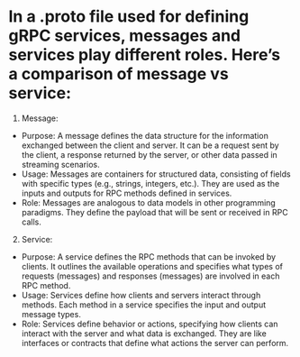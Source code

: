 # In a .proto file used for defining gRPC services, messages and services play different roles. Here’s a comparison of message vs service:

1. Message:

- Purpose: A message defines the data structure for the information exchanged between the client and server. It can be a request sent by the client, a response returned by the server, or other data passed in streaming scenarios.
- Usage: Messages are containers for structured data, consisting of fields with specific types (e.g., strings, integers, etc.). They are used as the inputs and outputs for RPC methods defined in services.
- Role: Messages are analogous to data models in other programming paradigms. They define the payload that will be sent or received in RPC calls.

2. Service:

- Purpose: A service defines the RPC methods that can be invoked by clients. It outlines the available operations and specifies what types of requests (messages) and responses (messages) are involved in each RPC method.
- Usage: Services define how clients and servers interact through methods. Each method in a service specifies the input and output message types.
- Role: Services define behavior or actions, specifying how clients can interact with the server and what data is exchanged. They are like interfaces or contracts that define what actions the server can perform.
